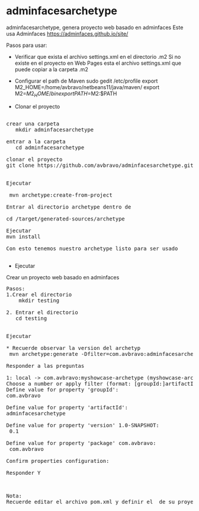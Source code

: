 # adminfacesarchetype
adminfacesarchetype, genera proyecto web basado en adminfaces
Este usa Adminfaces
https://adminfaces.github.io/site/

Pasos para usar:

* Verificar que exista el archivo settings.xml en el directorio .m2
  Si no existe en el proyecto en Web Pages esta el archivo settings.xml 
  que puede copiar a la carpeta .m2

* Configurar el path de Maven
sudo gedit /etc/profile
export M2_HOME=/home/avbravo/netbeans11/java/maven/
export M2=$M2_HOME/bin
export PATH=$M2:$PATH 


* Clonar el proyecto
<pre>

crear una carpeta
   mkdir adminfacesarchetype

entrar a la carpeta
   cd adminfacesarchetype

clonar el proyecto
git clone https://github.com/avbravo/adminfacesarchetype.git


Ejecutar

 mvn archetype:create-from-project

Entrar al directorio archetype dentro de

cd /target/generated-sources/archetype 

Ejecutar 
mvn install

Con esto tenemos nuestro archetype listo para ser usado

</pre>

* Ejecutar



Crear un proyecto web basado en adminfaces
<pre>
Pasos:
1.Crear el directorio
    mkdir testing

2. Entrar el directorio
   cd testing
   

Ejecutar

* Recuerde observar la version del archetyp
 mvn archetype:generate -Dfilter=com.avbravo:adminfacesarchetype-archetype -DarchetypeVersion=0.1

Responder a las preguntas

1: local -> com.avbravo:myshowcase-archetype (myshowcase-archetype)
Choose a number or apply filter (format: [groupId:]artifactId, case sensitive contains): : 1
Define value for property 'groupId': 
com.avbravo               
                         
Define value for property 'artifactId': 
adminfacesarchetype

Define value for property 'version' 1.0-SNAPSHOT: 
 0.1

Define value for property 'package' com.avbravo: 
 com.avbravo

Confirm properties configuration:

Responder Y 


</pre>


<pre>
Nota:
Recuerde editar el archivo pom.xml y definir el <final-name> de su proyecto
</pre>

